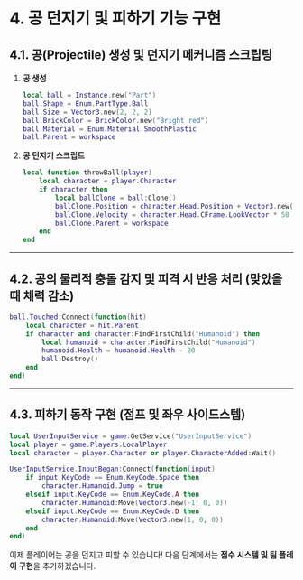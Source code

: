 # 4. 공 던지기 및 피하기 기능 구현

## 4.1. 공(Projectile) 생성 및 던지기 메커니즘 스크립팅
1. **공 생성**
   ```lua
   local ball = Instance.new("Part")
   ball.Shape = Enum.PartType.Ball
   ball.Size = Vector3.new(2, 2, 2)
   ball.BrickColor = BrickColor.new("Bright red")
   ball.Material = Enum.Material.SmoothPlastic
   ball.Parent = workspace
   ```
2. **공 던지기 스크립트**
   ```lua
   local function throwBall(player)
       local character = player.Character
       if character then
           local ballClone = ball:Clone()
           ballClone.Position = character.Head.Position + Vector3.new(0, 2, 0)
           ballClone.Velocity = character.Head.CFrame.LookVector * 50
           ballClone.Parent = workspace
       end
   end
   ```

---

## 4.2. 공의 물리적 충돌 감지 및 피격 시 반응 처리 (맞았을 때 체력 감소)
```lua
ball.Touched:Connect(function(hit)
    local character = hit.Parent
    if character and character:FindFirstChild("Humanoid") then
        local humanoid = character:FindFirstChild("Humanoid")
        humanoid.Health = humanoid.Health - 20
        ball:Destroy()
    end
end)
```

---

## 4.3. 피하기 동작 구현 (점프 및 좌우 사이드스텝)
```lua
local UserInputService = game:GetService("UserInputService")
local player = game.Players.LocalPlayer
local character = player.Character or player.CharacterAdded:Wait()

UserInputService.InputBegan:Connect(function(input)
    if input.KeyCode == Enum.KeyCode.Space then
        character.Humanoid.Jump = true
    elseif input.KeyCode == Enum.KeyCode.A then
        character.Humanoid:Move(Vector3.new(-1, 0, 0))
    elseif input.KeyCode == Enum.KeyCode.D then
        character.Humanoid:Move(Vector3.new(1, 0, 0))
    end
end)
```

이제 플레이어는 공을 던지고 피할 수 있습니다! 다음 단계에서는 **점수 시스템 및 팀 플레이 구현**을 추가하겠습니다.

